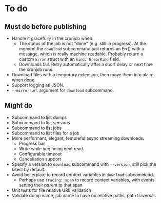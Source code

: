 # To do

## Must do before publishing

* Handle it gracefully in the cronjob when:
    *  The status of the job is not "done" (e.g. still in
       progress). At the moment the `download` subcommand just returns
       an Err() with a message, which is really machine readable. Probably
       return a custom `Error` struct with an `kind: ErrorKind` field.
    *  Downloads fail. Retry automatically after a short delay or next
       time the cronjob runs.
* Download files with a temporary extension, then move them into place when done.
* Support logging as JSON.
* `--mirror-url` argument for `download` subcommand.


## Might do

* Subcommand to list dumps
* Subcommand to list versions
* Subcommand to list jobs
* Subcommand to list files for a job
* More performant, elegant, featureful async streaming downloads.
    * Progress bar
    * Write while beginning next read.
    * Configurable timeout
    * Cancellation support
* Specify a version to `download` subcommand with `--version`, still pick the latest by default.
* Avoid boilerplate to record context variables in `download` subcommand.
    * Perhaps use `tracing::span` to record context variables, with
      events setting their parent to that span
* Unit tests for file relative URL validation
* Validate dump name, job name to have no relative paths, path traversal.
